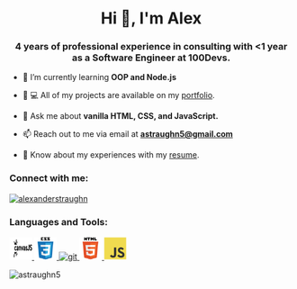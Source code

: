 <h1 align="center">Hi 👋, I'm Alex</h1>
<h3 align="center">4 years of professional experience in consulting with <1 year as a Software Engineer at 100Devs.</h3>

- 🌱 I’m currently learning **OOP and Node.js**

- 👨‍ 💻 All of my projects are available on my [portfolio](https://astraughn5.github.io/portfolio/).

- 💬 Ask me about **vanilla HTML, CSS, and JavaScript.**

- 📫 Reach out to me via email at **astraughn5@gmail.com**

- 📄 Know about my experiences with my [resume](https://docs.google.com/document/d/12VMPxW-cKmXzoCfhZVhgARlOl0Vru9ko/edit?usp=sharing&ouid=102833839786702006590&rtpof=true&sd=true).

<h3 align="left">Connect with me:</h3>
<p align="left">
<a href="https://linkedin.com/in/alexanderstraughn" target="blank"><img align="center" src="https://raw.githubusercontent.com/rahuldkjain/github-profile-readme-generator/master/src/images/icons/Social/linked-in-alt.svg" alt="alexanderstraughn" height="30" width="40" /></a>
</p>

<h3 align="left">Languages and Tools:</h3>
<p align="left"> <a href="https://canvasjs.com" target="_blank" rel="noreferrer"> <img src="https://raw.githubusercontent.com/Hardik0307/Hardik0307/master/assets/canvasjs-charts.svg" alt="canvasjs" width="40" height="40"/> </a> <a href="https://www.w3schools.com/css/" target="_blank" rel="noreferrer"> <img src="https://raw.githubusercontent.com/devicons/devicon/master/icons/css3/css3-original-wordmark.svg" alt="css3" width="40" height="40"/> </a> <a href="https://git-scm.com/" target="_blank" rel="noreferrer"> <img src="https://www.vectorlogo.zone/logos/git-scm/git-scm-icon.svg" alt="git" width="40" height="40"/> </a> <a href="https://www.w3.org/html/" target="_blank" rel="noreferrer"> <img src="https://raw.githubusercontent.com/devicons/devicon/master/icons/html5/html5-original-wordmark.svg" alt="html5" width="40" height="40"/> </a> <a href="https://developer.mozilla.org/en-US/docs/Web/JavaScript" target="_blank" rel="noreferrer"> <img src="https://raw.githubusercontent.com/devicons/devicon/master/icons/javascript/javascript-original.svg" alt="javascript" width="40" height="40"/> </a> </p>

<p><img align="center" src="https://github-readme-streak-stats.herokuapp.com/?user=astraughn5&" alt="astraughn5" /></p>
